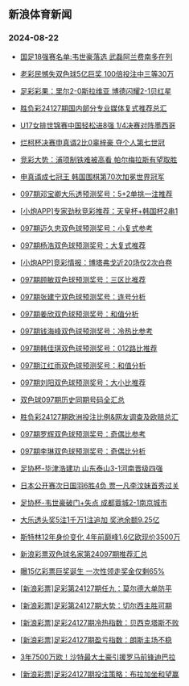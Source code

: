 ## 新浪体育新闻 
### 2024-08-22

+ [国足18强赛名单:韦世豪落选 武磊阿兰费南多在列](https://sports.sina.com.cn/china/national/2024-08-21/doc-inckkqsk7869945.shtml)

+ [老彩民憾失双色球5亿巨奖 100倍投注中三等30万](https://sports.sina.com.cn/l/2024-08-21/doc-inckkeas4792153.shtml)

+ [足彩彩果：里尔2-0斯拉维亚 博德闪耀2-1贝红星](https://sports.sina.com.cn/l/2024-08-21/doc-inckkeas4798860.shtml)

+ [胜负彩24127期国内部分专业媒体复式推荐总汇](https://sports.sina.com.cn/l/2024-08-21/doc-inckkeas4813781.shtml)

+ [U17女排世锦赛中国轻松进8强 1/4决赛对阵墨西哥](https://sports.sina.com.cn/others/volleyball/2024-08-21/doc-inckkqsn4636526.shtml)

+ [烂柯杯决赛申真谞2比0辜梓豪 夺个人第七世冠](https://sports.sina.com.cn/go/2024-08-21/doc-inckkzfz9302670.shtml)

+ [竞彩大势：浦项制铁难被高看 帕尔梅拉斯有望取胜](https://sports.sina.com.cn/l/2024-08-21/doc-inckhrze0307757.shtml)

+ [申真谞成七冠王 韩国围棋第70次加冕世界冠军](https://sports.sina.com.cn/go/2024-08-21/doc-inckkzfz9300424.shtml)

+ [097期邓宝卿大乐透预测奖号：5+2单挑一注推荐](https://sports.sina.com.cn/l/2024-08-21/doc-inckkkkq4730617.shtml)

+ [[小炮APP]专家劲秋竞彩推荐：天皇杯+韩国杯2串1](https://sports.sina.com.cn/l/2024-08-21/doc-inckkuyc9367681.shtml)

+ [097期迈久忠双色球预测奖号：小复式参考](https://sports.sina.com.cn/l/2024-08-21/doc-inckkuyh7796278.shtml)

+ [097期杨浩双色球预测奖号：大复式推荐](https://sports.sina.com.cn/l/2024-08-21/doc-inckkuyc9377748.shtml)

+ [[小炮APP]竞彩情报：博塔弗戈近20场仅2次白卷](https://sports.sina.com.cn/l/2024-08-21/doc-inckkeam9608198.shtml)

+ [097期顾敏双色球预测奖号：三区比推荐](https://sports.sina.com.cn/l/2024-08-21/doc-inckkuyk4570164.shtml)

+ [097期张建宁双色球预测奖号：连号分析](https://sports.sina.com.cn/l/2024-08-21/doc-inckkuyk4574523.shtml)

+ [097期姜欣双色球预测奖号：和值分析](https://sports.sina.com.cn/l/2024-08-21/doc-inckkuya2615383.shtml)

+ [097期钱海峰双色球预测奖号：冷热比参考](https://sports.sina.com.cn/l/2024-08-21/doc-inckkuyc9381213.shtml)

+ [097期韩佳琪双色球预测奖号：012路比推荐](https://sports.sina.com.cn/l/2024-08-21/doc-inckkuyk4573830.shtml)

+ [097期江红雨双色球预测奖号：和值分析](https://sports.sina.com.cn/l/2024-08-21/doc-inckkuyc9376816.shtml)

+ [097期刘阳双色球预测奖号：大小比推荐](https://sports.sina.com.cn/l/2024-08-21/doc-inckkuyh7793801.shtml)

+ [双色球097期历史同期号码全汇总](https://sports.sina.com.cn/l/2024-08-21/doc-inckkuyh7788211.shtml)

+ [胜负彩24127期欧洲投注比例&网友调查及欧赔总汇](https://sports.sina.com.cn/l/2024-08-21/doc-inckkeam9595532.shtml)

+ [097期罗辉双色球预测奖号：奇偶比参考](https://sports.sina.com.cn/l/2024-08-21/doc-inckkuyk4570446.shtml)

+ [097期李琳双色球预测奖号：奇偶比分析](https://sports.sina.com.cn/l/2024-08-21/doc-inckkuyk4571937.shtml)

+ [足协杯-毕津浩建功 山东泰山3-1河南晋级四强](https://sports.sina.com.cn/china/cfacup/2024-08-21/doc-inckmmvy7556530.shtml)

+ [日本公开赛次日国羽6胜4负 贾一凡李汶妹首秀过关](https://sports.sina.com.cn/others/badmin/2024-08-21/doc-inckmfpx9237384.shtml)

+ [足协杯-韦世豪破门+失点 成都蓉城2-1南京城市](https://sports.sina.com.cn/china/cfacup/2024-08-21/doc-inckmmwa4335265.shtml)

+ [大乐透头奖5注1千万1注追加 奖池余额9.25亿](https://sports.sina.com.cn/l/2024-08-21/doc-inckmmvv9137863.shtml)

+ [斯特林12年身价变化 4年前巅峰1.6亿欧现价3500万](https://sports.sina.com.cn/g/pl/2024-08-21/doc-inckkzhh4488321.shtml)

+ [新浪彩票双色球名家第24097期推荐汇总](https://sports.sina.com.cn/l/2024-08-21/doc-inckkuyk4563754.shtml)

+ [曝15亿彩票巨奖诞生 一次性领走奖金仅剩65%](https://sports.sina.com.cn/l/2024-08-22/doc-incknhzk1958370.shtml)

+ [[新浪彩票]足彩第24127期任九：莫尔德大单防平](https://sports.sina.com.cn/l/2024-08-22/doc-incknhzs3962875.shtml)

+ [[新浪彩票]足彩第24127期大势：切尔西主胜可期](https://sports.sina.com.cn/l/2024-08-22/doc-incknhzu0739408.shtml)

+ [[新浪彩票]足彩24127期冷热指数：贝西克塔斯不败](https://sports.sina.com.cn/l/2024-08-22/doc-incknhzk1964779.shtml)

+ [[新浪彩票]足彩24127期盈亏指数：朗斯主场不稳](https://sports.sina.com.cn/l/2024-08-22/doc-incknhzm8729056.shtml)

+ [3年7500万欧！沙特最大土豪引援罗马前锋迪巴拉](https://sports.sina.com.cn/g/seriea/2024-08-22/doc-inckntrq0589212.shtml)

+ [[新浪彩票]足彩24127期投注策略：布拉加坐和望赢](https://sports.sina.com.cn/l/2024-08-22/doc-incknhzm8729467.shtml)

